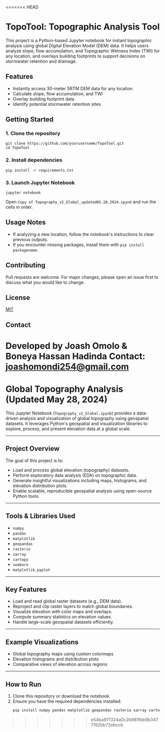 <<<<<<< HEAD
# TopoTool: Topographic Analysis Tool

This project is a Python-based Jupyter notebook for instant topographic analysis using global Digital Elevation Model (DEM) data. It helps users analyze slope, flow accumulation, and Topographic Wetness Index (TWI) for any location, and overlays building footprints to support decisions on stormwater retention and drainage.

## Features
- Instantly access 30-meter SRTM DEM data for any location
- Calculate slope, flow accumulation, and TWI
- Overlay building footprint data
- Identify potential stormwater retention sites

## Getting Started

### 1. Clone the repository
```
git clone https://github.com/yourusername/TopoTool.git
cd TopoTool
```

### 2. Install dependencies
```
pip install -r requirements.txt
```

### 3. Launch Jupyter Notebook
```
jupyter notebook
```
Open `Copy of Topography_v2_Global_updated05.28.2024.ipynb` and run the cells in order.

## Usage Notes
- If analyzing a new location, follow the notebook's instructions to clear previous outputs.
- If you encounter missing packages, install them with `pip install packagename`.

## Contributing
Pull requests are welcome. For major changes, please open an issue first to discuss what you would like to change.

## License
[MIT](LICENSE)

## Contact
Developed by Joash Omolo & Boneya Hassan Hadinda
Contact: joashomondi254@gmail.com
=======
# Global Topography Analysis (Updated May 28, 2024)

This Jupyter Notebook (`Topography_v2_Global.ipynb`) provides a data-driven analysis and visualization of global topography using geospatial datasets. It leverages Python's geospatial and visualization libraries to explore, process, and present elevation data at a global scale.

---

##  Project Overview

The goal of this project is to:
- Load and process global elevation (topography) datasets.
- Perform exploratory data analysis (EDA) on topographic data.
- Generate insightful visualizations including maps, histograms, and elevation distribution plots.
- Enable scalable, reproducible geospatial analysis using open-source Python tools.

---

##  Tools & Libraries Used

- `numpy`
- `pandas`
- `matplotlib`
- `geopandas`
- `rasterio`
- `xarray`
- `cartopy`
- `seaborn`
- `matplotlib.pyplot`

---

## Key Features

- Load and read global raster datasets (e.g., DEM data).
- Reproject and clip raster layers to match global boundaries.
- Visualize elevation with color maps and overlays.
- Compute summary statistics on elevation values.
- Handle large-scale geospatial datasets efficiently.

---

## Example Visualizations

- Global topography maps using custom colormaps
- Elevation histograms and distribution plots
- Comparative views of elevation across regions

---

## How to Run

1. Clone this repository or download the notebook.
2. Ensure you have the required dependencies installed:
   ```bash
   pip install numpy pandas matplotlib geopandas rasterio xarray cartopy seaborn
>>>>>>> e54ba971324a0c2b981fbb9b3477192bb72ebccb
